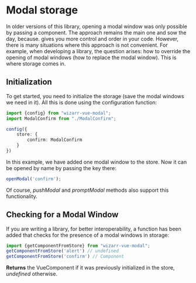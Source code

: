 # Modal storage

In older versions of this library, opening a modal window was only possible by passing a component.
The approach remains the main one and sow the day, because. gives you more control and order in your code. However, there is
many situations where this approach is not convenient. For example, when developing a library, the question arises:
how to override the opening of modal windows (how to replace the modal window). This is where storage comes in.

## Initialization

To get started, you need to initialize the storage (save the modal windows we need in it). All
this is done using the configuration function:

```ts
import {config} from "wizarr-vue-modal";
import ModalConfirm from "./ModalConfirm";

config({
    store: {
        confirm: ModalConfirm
    }
})
```
In this example, we have added one modal window to the store. Now it can be opened by name by passing the key there:

```ts
openModal('confirm');
```
Of course, *pushModal* and *promptModal* methods also support this functionality.

## Checking for a Modal Window
If you are writing a library, for better interoperability, a function has been added that checks for the presence of a modal
windows in storage:
```ts
import {getComponentFromStore} from "wizarr-vue-modal";
getComponentFromStore('alert') // undefined
getComponentFromStore('confirm') // Component
```
**Returns** the VueComponent if it was previously initialized in the store, *undefined* otherwise.
